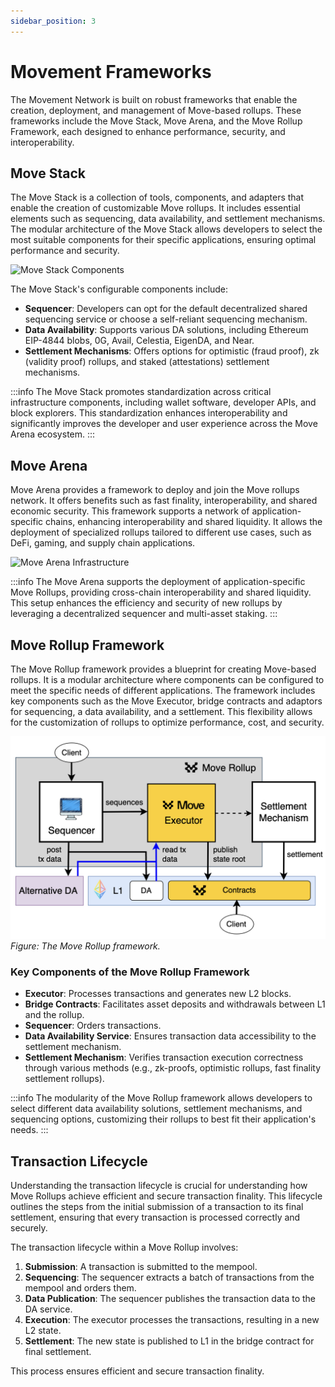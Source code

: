 ```yaml
---
sidebar_position: 3
---
```


# Movement Frameworks

The Movement Network is built on robust frameworks that enable the creation, deployment, and management of Move-based rollups. These frameworks include the Move Stack, Move Arena, and the Move Rollup Framework, each designed to enhance performance, security, and interoperability.

## Move Stack

The Move Stack is a collection of tools, components, and adapters that enable the creation of customizable Move rollups. It includes essential elements such as sequencing, data availability, and settlement mechanisms. The modular architecture of the Move Stack allows developers to select the most suitable components for their specific applications, ensuring optimal performance and security.

![Move Stack Components](./images/move_stack.png)

The Move Stack's configurable components include:
- **Sequencer**: Developers can opt for the default decentralized shared sequencing service or choose a self-reliant sequencing mechanism.
- **Data Availability**: Supports various DA solutions, including Ethereum EIP-4844 blobs, 0G, Avail, Celestia, EigenDA, and Near.
- **Settlement Mechanisms**: Offers options for optimistic (fraud proof), zk (validity proof) rollups, and staked (attestations) settlement mechanisms.

:::info
The Move Stack promotes standardization across critical infrastructure components, including wallet software, developer APIs, and block explorers. This standardization enhances interoperability and significantly improves the developer and user experience across the Move Arena ecosystem.
:::

## Move Arena

Move Arena provides a framework to deploy and join the Move rollups network. It offers benefits such as fast finality, interoperability, and shared economic security. This framework supports a network of application-specific chains, enhancing interoperability and shared liquidity. It allows the deployment of specialized rollups tailored to different use cases, such as DeFi, gaming, and supply chain applications.

![Move Arena Infrastructure](./images/arena.png)

:::info
The Move Arena supports the deployment of application-specific Move Rollups, providing cross-chain interoperability and shared liquidity. This setup enhances the efficiency and security of new rollups by leveraging a decentralized sequencer and multi-asset staking.
:::

## Move Rollup Framework

The Move Rollup framework provides a blueprint for creating Move-based rollups. It is a modular architecture where components can be configured to meet the specific needs of different applications. The framework includes key components such as the Move Executor, bridge contracts and adaptors for sequencing, a data availability, and a settlement. This flexibility allows for the customization of rollups to optimize performance, cost, and security.

![Move Rollup Architecture](./images/move_rollup.png)
*Figure: The Move Rollup framework.*




### Key Components of the Move Rollup Framework
- **Executor**: Processes transactions and generates new L2 blocks.
- **Bridge Contracts**: Facilitates asset deposits and withdrawals between L1 and the rollup.
- **Sequencer**: Orders transactions.
- **Data Availability Service**: Ensures transaction data accessibility to the settlement mechanism.
- **Settlement Mechanism**: Verifies transaction execution correctness through various methods (e.g., zk-proofs, optimistic rollups, fast finality settlement rollups).

:::info
The modularity of the Move Rollup framework allows developers to select different data availability solutions, settlement mechanisms, and sequencing options, customizing their rollups to best fit their application's needs.
:::

## Transaction Lifecycle

Understanding the transaction lifecycle is crucial for understanding how Move Rollups achieve efficient and secure transaction finality. This lifecycle outlines the steps from the initial submission of a transaction to its final settlement, ensuring that every transaction is processed correctly and securely.

The transaction lifecycle within a Move Rollup involves:
1. **Submission**: A transaction is submitted to the mempool.
2. **Sequencing**: The sequencer extracts a batch of transactions from the mempool and orders them.
3. **Data Publication**: The sequencer publishes the transaction data to the DA service.
4. **Execution**: The executor processes the transactions, resulting in a new L2 state.
5. **Settlement**: The new state is published to L1 in the bridge contract for final settlement.

This process ensures efficient and secure transaction finality.

<!-- ![Transaction Lifecycle](./images/transaction_lifecycle.png) -->
